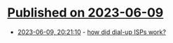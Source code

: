 # [Published on 2023-06-09](index.md)

* [2023-06-09, 20:21:10](https://lobste.rs/s/vpddbj/how_did_dial_up_isps_work) - [how did dial-up ISPs work?](https://blog.randomstring.org/2023/06/09/how-did-dial-up-isps-work-/)
